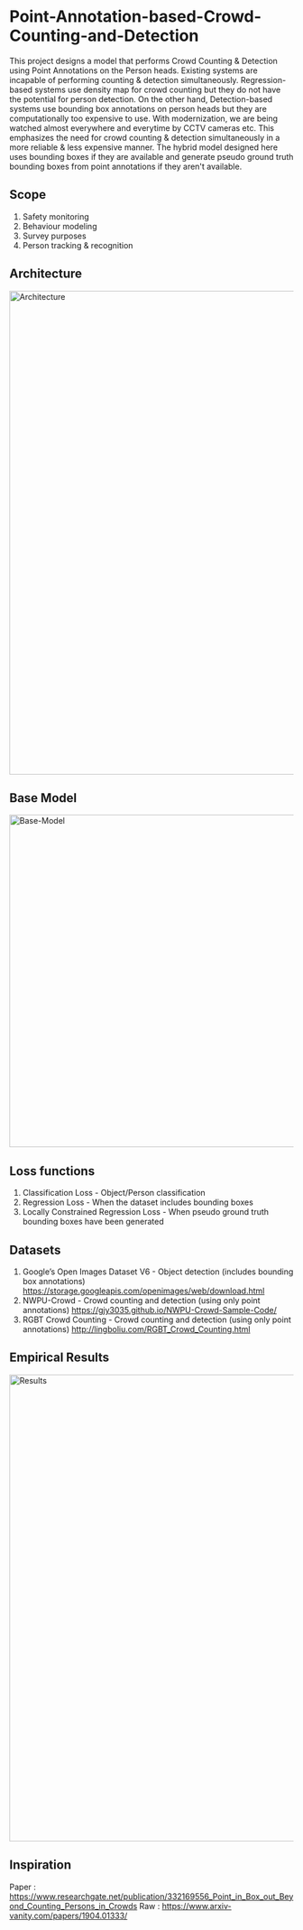 # Point-Annotation-based-Crowd-Counting-and-Detection
This project designs a model that performs Crowd Counting & Detection using Point Annotations on the Person heads. Existing systems are incapable of performing counting & detection simultaneously. Regression-based systems use density map for crowd counting but they do not have the potential for person detection. On the other hand, Detection-based systems use bounding box annotations on person heads but they are computationally too expensive to use. With modernization, we are being watched almost everywhere and everytime by CCTV cameras etc. This emphasizes the need for crowd counting & detection simultaneously in a more reliable & less expensive manner. The hybrid model designed here uses bounding boxes if they are available and generate pseudo ground truth bounding boxes from point annotations if they aren't available. 

## Scope
1. Safety monitoring
2. Behaviour modeling
3. Survey purposes
4. Person tracking & recognition

## Architecture
<img width="857" alt="Architecture" src="https://user-images.githubusercontent.com/28973352/149382342-25492329-aa2d-4962-a72b-6f0ee9246fe0.png">

## Base Model
<img width="589" alt="Base-Model" src="https://user-images.githubusercontent.com/28973352/149383466-32a1f87e-fb22-4a50-8368-18a47a27aabf.png">

## Loss functions
1. Classification Loss - Object/Person classification
2. Regression Loss - When the dataset includes bounding boxes
3. Locally Constrained Regression Loss - When pseudo ground truth bounding boxes have been generated 

## Datasets
1. Google’s Open Images Dataset V6 - Object detection (includes bounding box annotations)
https://storage.googleapis.com/openimages/web/download.html
2. NWPU-Crowd - Crowd counting and detection (using only point annotations)
https://gjy3035.github.io/NWPU-Crowd-Sample-Code/
3. RGBT Crowd Counting - Crowd counting and detection (using only point annotations)
http://lingboliu.com/RGBT_Crowd_Counting.html

## Empirical Results
<img width="827" alt="Results" src="https://user-images.githubusercontent.com/28973352/149384487-1eafb6d6-e067-44c1-ab61-556605f49abf.png">

## Inspiration
Paper : https://www.researchgate.net/publication/332169556_Point_in_Box_out_Beyond_Counting_Persons_in_Crowds
Raw   : https://www.arxiv-vanity.com/papers/1904.01333/
